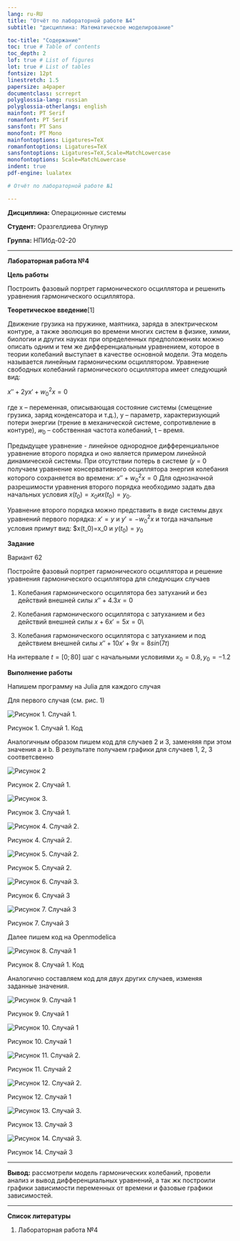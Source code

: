 ```yaml
---
lang: ru-RU
title: "Отчёт по лабораторной работе №4"
subtitle: "дисциплина: Математическое моделирование"

toc-title: "Содержание"
toc: true # Table of contents
toc_depth: 2
lof: true # List of figures
lot: true # List of tables
fontsize: 12pt
linestretch: 1.5
papersize: a4paper
documentclass: scrreprt
polyglossia-lang: russian
polyglossia-otherlangs: english
mainfont: PT Serif
romanfont: PT Serif
sansfont: PT Sans
monofont: PT Mono
mainfontoptions: Ligatures=TeX
romanfontoptions: Ligatures=TeX
sansfontoptions: Ligatures=TeX,Scale=MatchLowercase
monofontoptions: Scale=MatchLowercase
indent: true
pdf-engine: lualatex

# Отчёт по лабораторной работе №1

--- 
```


**Дисциплина:** Операционные системы

**Студент:** Оразгелдиева Огулнур

**Группа:** НПИбд-02-20

---

**Лабораторная работа №4**

**Цель работы**

Построить фазовый портрет гармонического осциллятора и решенить уравнения 
гармонического осциллятора.

**Теоретическое введение**[1]

Движение грузика на пружинке, маятника, заряда в электрическом контуре, а также 
эволюция во времени многих систем в физике, химии, биологии и других науках при 
определенных предположениях можно описать одним и тем же дифференциальным 
уравнением, которое в теории колебаний выступает в качестве основной модели. Эта
модель называется линейным гармоническим осциллятором. Уравнение свободных 
колебаний гармонического осциллятора имеет следующий вид:

$x''+2yx'+w_0^2x=0$

где x – переменная, описывающая состояние системы (смещение грузика, заряд 
конденсатора и т.д.), y – параметр, характеризующий потери энергии (трение в 
механической системе, сопротивление в контуре), $𝑤_0$ – собственная частота колебаний, 
t – время.

Предыдущее уравнение - линейное однородное дифференциальное уравнение второго 
порядка и оно является примером линейной динамической системы.
При отсутствии потерь в системе (𝑦 = 0 получаем уравнение консервативного 
осциллятора энергия колебания которого сохраняется во времени: $x''+w_0^2x=0$
Для однозначной разрешимости уравнения второго порядка необходимо задать два 
начальных условия $x(t_0)=x_0 и x(t_0)=y_0$.

Уравнение второго порядка можно представить в виде системы двух уравнений 
первого порядка: $x'=y$ и $y'=-w_0^2x$ и тогда начальные условия примут вид: $x(t_0)=x_0 и $y(t_0)=y_0$

**Задание**

Вариант 62

Постройте фазовый портрет гармонического осциллятора и решение уравнения 
гармонического осциллятора для следующих случаев

1. Колебания гармонического осциллятора без затуханий и без действий внешней 
силы $x''+4.3x=0$

2. Колебания гармонического осциллятора c затуханием и без действий внешней 
силы $x+6x'=5x=0$\

3. Колебания гармонического осциллятора c затуханием и под действием внешней 
силы $x''+10x'+9x=8sin(7t)$

На интервале $t=[0;80]$ шаг с  начальными условиями $x_0=0.8, y_0=-1.2$

**Выполнение работы**

Напишем программу на  Julia для каждого случая

Для первого случая (см. рис. 1)

![Рисунок 1. Случай 1.](https://i.imgur.com/1QGZ9UN.png)

Рисунок 1. Случай 1. Код

Аналогичным образом пишем код для случаев 2 и 3, заменяяя при этом значения  a и b.
В результате получаем графики для случаев 1, 2, 3 соответсвенно

![Рисунок 2](https://i.imgur.com/8wqp3xO.png)

Рисунок 2. Случай 1.

![Рисунок 3.](https://i.imgur.com/ajBDWpf.png)

Рисунок 3. Случай 1.


![Рисунок 4. Случай 2.](https://i.imgur.com/ePuFafo.png)

Рисунок 4. Случай 2.

![Рисунок 5. Случай 2.](https://i.imgur.com/e0GwrDz.png)

Рисунок 5. Случай 2.

![Рисунок 6. Случай 3.](https://i.imgur.com/adBpkDQ.png)

Рисунок 6. Случай 3


![Рисунок 7. Случай 3](https://i.imgur.com/15CovqO.png)

Рисунок 7. Случай 3

Далее пишем код на Openmodelica

![Рисунок 8. Случай 1](https://i.imgur.com/WuZ7UNt.png)

Рисунок 8. Случай 1. Код

Аналогично составляем код для двух других случаев, изменяя заданные значения.

![Рисунок 9. Случай 1](https://i.imgur.com/i0xVFj0.png)

Рисунок 9. Случай 1

![Рисунок 10. Случай 1](https://i.imgur.com/Lxs8xmk.png)

Рисунок 10. Случай 1

![Рисунок 11. Случай 2.](https://i.imgur.com/KIjldf8.png)

Рисунок 11. Случай 2

![Рисунок 12. Случай 2.](https://i.imgur.com/NCujf0i.png)

Рисунок 12. Случай 1

![Рисунок 13. Случай 3.](https://i.imgur.com/4oxSooV.png)

Рисунок 13. Случай 3

![Рисунок 14. Случай 3.](https://i.imgur.com/KNdFFQD.png)

Рисунок 14. Случай 3

---

**Вывод:** рассмотрели модель гармонических колебаний, провели анализ и вывод дифференциальных уравнений, а так жк построили графики зависимости переменных от времени и фазовые графики зависимостей.

---

**Список литературы**

1. Лабораторная работа №4











